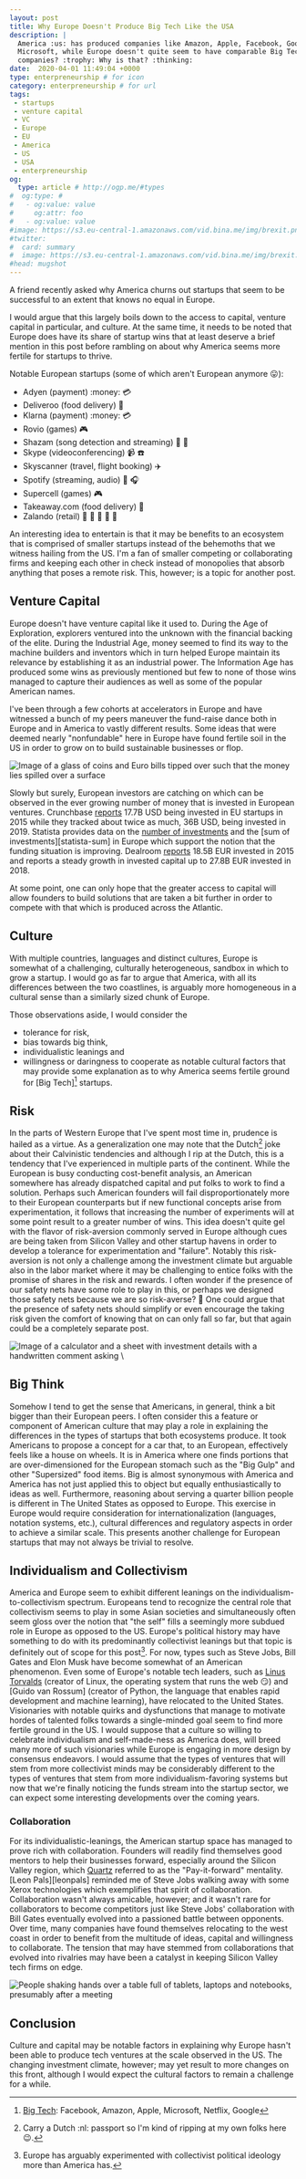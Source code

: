 ```yaml
---
layout: post
title: Why Europe Doesn't Produce Big Tech Like the USA
description: |
  America :us: has produced companies like Amazon, Apple, Facebook, Google and
  Microsoft, while Europe doesn't quite seem to have comparable Big Tech
  companies? :trophy: Why is that? :thinking:
date:  2020-04-01 11:49:04 +0000
type: enterpreneurship # for icon
category: enterpreneurship # for url
tags:
 - startups
 - venture capital
 - VC
 - Europe
 - EU
 - America
 - US
 - USA
 - enterpreneurship
og:
  type: article # http://ogp.me/#types
#  og:type: # 
#   - og:value: value
#     og:attr: foo
#   - og:value: value
#image: https://s3.eu-central-1.amazonaws.com/vid.bina.me/img/brexit.png
#twitter:
#  card: summary
#  image: https://s3.eu-central-1.amazonaws.com/vid.bina.me/img/brexit.png
#head: mugshot
---
```

A friend recently asked why America churns out startups that seem to be
successful to an extent that knows no equal in Europe.

I would argue that this largely boils down to the access to capital, venture
capital in particular, and culture. At the same time, it needs to be noted that
Europe does have its share of startup wins that at least deserve a brief
mention in this post before rambling on about why America seems more fertile
for startups to thrive.

Notable European startups (some of which aren't European anymore :stuck_out_tongue:):
- Adyen (payment) :money: :credit_card:
- Deliveroo (food delivery) :bento:
- Klarna (payment) :money: :credit_card:
- Rovio (games) :video_game:
- Shazam (song detection and streaming) :musical_score: :iphone:
- Skype (videoconferencing) :video_camera: :phone:
- Skyscanner (travel, flight booking) :airplane:
- Spotify (streaming, audio) :musical_note: :headphones:
- Supercell (games) :video_game:
- Takeaway.com (food delivery) :bento:
- Zalando (retail) :dress: :necktie: :shoe: :jeans: :handbag:

<div class="element note">
An interesting idea to entertain is that it may be benefits to an ecosystem
that is comprised of smaller startups instead of the behemoths that we witness
hailing from the US. I'm a fan of smaller competing or collaborating firms and
keeping each other in check instead of monopolies that absorb anything that
poses a remote risk. This, however; is a topic for another post.
</div>

## Venture Capital

Europe doesn't have venture capital like it used to. During the Age of
Exploration, explorers ventured into the unknown with the financial backing of
the elite. During the Industrial Age, money seemed to find its way to the
machine builders and inventors which in turn helped Europe maintain its
relevance by establishing it as an industrial power. The Information Age has
produced some wins as previously mentioned but few to none of those wins
managed to capture their audiences as well as some of the popular American
names.

I've been through a few cohorts at accelerators in Europe and have witnessed a
bunch of my peers maneuver the fund-raise dance both in Europe and in America
to vastly different results. Some ideas that were deemed nearly "nonfundable"
here in Europe have found fertile soil in the US in order to grow on to build
sustainable businesses or flop.

<div class="elmement img">
  <img src="/img/european-money.jpg" alt="Image of a glass of coins and Euro bills tipped over such that the money lies spilled over a surface" />
  <!-- https://www.pexels.com/photo/bills-capital-cash-cent-210679/ -->
</div>

Slowly but surely, European investors are catching on which can be observed in
the ever growing number of money that is invested in European ventures.
Crunchbase [reports][cb-vc] 17.7B USD being invested in EU startups in 2015
while they tracked about twice as much, 36B USD, being invested in 2019.
Statista provides data on the [number of investments][statista-num] and the
[sum of investments][statista-sum] in Europe which support the notion that the
funding situation is improving. Dealroom [reports][dealroom] 18.5B EUR invested
in 2015 and reports a steady growth in invested capital up to 27.8B EUR
invested in 2018.

[cb-vc]: https://news.crunchbase.com/news/european-venture-report-vc-dollars-rise-in-2019/
[statista-num]: https://www.statista.com/statistics/763156/number-of-investments-in-start-ups-in-europe/
[statista-val]:  https://www.statista.com/statistics/763260/value-of-investments-in-start-ups-in-europe/
[dealroom]: https://blog.dealroom.co/wp-content/uploads/2019/02/Dealroom-2018-vFINAL.pdf

At some point, one can only hope that the greater access to capital will allow
founders to build solutions that are taken a bit further in order to compete
with that which is produced across the Atlantic.

## Culture

With multiple countries, languages and distinct cultures, Europe is somewhat of
a challenging, culturally heterogeneous, sandbox in which to grow a startup. I
would go as far to argue that America, with all its differences between the two
coastlines, is arguably more homogeneous in a cultural sense than a similarly
sized chunk of Europe.

Those observations aside, I would consider the
- tolerance for risk,
- bias towards big think,
- individualistic leanings and
- willingness or daringness to cooperate
as notable cultural factors that may provide some explanation as to why America
seems fertile ground for [Big Tech][^bt] startups.

## Risk
In the parts of Western Europe that I've spent most time in, prudence is hailed
as a virtue. As a generalization one may note that the Dutch[^1] joke about
their Calvinistic tendencies and although I rip at the Dutch, this is a
tendency that I've experienced in multiple parts of the continent. While the
European is busy conducting cost-benefit analysis, an American somewhere has
already dispatched capital and put folks to work to find a solution. Perhaps
such American founders will fail disproportionately more to their European
counterparts but if new functional concepts arise from experimentation, it
follows that increasing the number of experiments will at some point result to
a greater number of wins. This idea doesn't quite gel with the flavor of
risk-aversion commonly served in Europe although cues are being taken from
Silicon Valley and other startup havens in order to develop a tolerance for
experimentation and "failure". Notably this risk-aversion is not only a
challenge among the investment climate but arguable also in the labor market
where it may be challenging to entice folks with the promise of shares in the
risk and rewards. I often wonder if the presence of our safety nets have some
role to play in this, or perhaps we designed those safety nets because we are
so risk-averse? :thinking: One could argue that the presence of safety nets
should simplify or even encourage the taking risk given the comfort of knowing
that on can only fall so far, but that again could be a completely separate
post.

<div class="elmement img">
  <img src="/img/black-calculator-investor.jpg" alt="Image of a calculator and a sheet with investment details with a handwritten comment asking \"Can we do this?\"" />
  <!-- https://www.pexels.com/photo/black-calculator-near-ballpoint-pen-on-white-printed-paper-53621/ -->
</div>

[^1]: Carry a Dutch :nl: passport so I'm kind of ripping at my own folks here :wink:.

## Big Think
Somehow I tend to get the sense that Americans, in general, think a bit bigger
than their European peers. I often consider this a feature or component of
American culture that may play a role in explaining the differences in the
types of startups that both ecosystems produce. It took Americans to propose a
concept for a car that, to an European, effectively feels like a house on
wheels. It is in America where one finds portions that are over-dimensioned for
the European stomach such as the "Big Gulp" and other "Supersized" food items.
Big is almost synonymous with America and America has not just applied this to
object but equally enthusiastically to ideas as well. Furthermore, reasoning
about serving a quarter billion people is different in The United States as
opposed to Europe.  This exercise in Europe would require consideration for
internationalization (languages, notation systems, etc.), cultural differences
and regulatory aspects in order to achieve a similar scale. This presents
another challenge for European startups that may not always be trivial to
resolve.

## Individualism and Collectivism
America and Europe seem to exhibit different leanings on the
individualism-to-collectivism spectrum. Europeans tend to recognize the central
role that collectivism seems to play in some Asian societies and simultaneously
often seem gloss over the notion that "the self" fills a seemingly more subdued
role in Europe as opposed to the US. Europe's political history may have
something to do with its predominantly collectivist leanings but that topic is
definitely out of scope for this post[^2]. For now, types such as Steve Jobs,
Bill Gates and Elon Musk have become somewhat of an American phenomenon. Even
some of Europe's notable tech leaders, such as [Linus Torvalds][linus] (creator
of Linux, the operating system that runs the web :smirk:) and [Guido van
Rossum] (creator of Python, the language that enables rapid development and
machine learning), have relocated to the United States. Visionaries with
notable quirks and dysfunctions that manage to motivate hordes of talented
folks towards a single-minded goal seem to find more fertile ground in the US.
I would suppose that a culture so willing to celebrate individualism and
self-made-ness as America does, will breed many more of such visionaries while
Europe is engaging in more design by consensus endeavors. I would assume that
the types of ventures that will stem from more collectivist minds may be
considerably different to the types of ventures that stem from more
individualism-favoring systems but now that we're finally noticing the funds
stream into the startup sector, we can expect some interesting developments
over the coming years.

[linus]: https://en.wikipedia.org/wiki/Linus_Torvalds
[guido]: https://gvanrossum.github.io/
[^2]: Europe has arguably experimented with collectivist political ideology more than America has.

### Collaboration
For its individualistic-leanings, the American startup space has managed to
prove rich with collaboration. Founders will readily find themselves good
mentors to help their businesses forward, especially around the Silicon Valley
region, which [Quartz][qz] referred to as the "Pay-it-forward" mentality. [Leon
Pals][leonpals] reminded me of Steve Jobs walking away with some Xerox
technologies which exemplifies that spirit of collaboration. Collaboration
wasn't always amicable, however; and it wasn't rare for collaborators to become
competitors just like Steve Jobs' collaboration with Bill Gates eventually
evolved into a passioned battle between opponents. Over time, many companies
have found themselves relocating to the west coast in order to benefit from the
multitude of ideas, capital and willingness to collaborate. The tension that
may have stemmed from collaborations that evolved into rivalries may have been
a catalyst in keeping Silicon Valley tech firms on edge.

<div class="elmement img">
  <img src="/img/top-view-people-handshaking.jpg" alt="People shaking hands over a table full of tablets, laptops and notebooks, presumably after a meeting" />
  <!-- https://www.pexels.com/photo/top-view-photo-of-people-handshaking-3182784/ -->
</div>

[^bt]: [Big Tech][bigtech]: Facebook, Amazon, Apple, Microsoft, Netflix, Google

[bigtech]: https://en.wikipedia.org/wiki/Big_Tech
[qz]: https://qz.com/1320983/why-arent-europes-technology-companies-as-big-as-in-the-us-and-china/

<!--
[leonpals]: https://leonpals.com/
-->

## Conclusion

Culture and capital may be notable factors in explaining why Europe hasn't been
able to produce tech ventures at the scale observed in the US. The changing
investment climate, however; may yet result to more changes on this front,
although I would expect the cultural factors to remain a challenge for a while.

